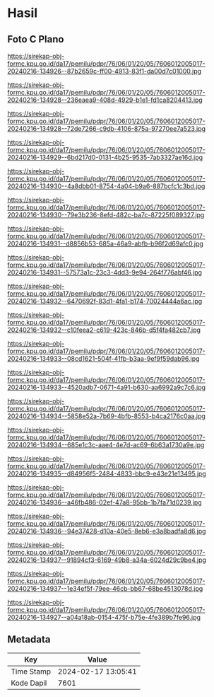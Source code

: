 # Hasil

## Foto C Plano

https://sirekap-obj-formc.kpu.go.id/da17/pemilu/pdpr/76/06/01/20/05/7606012005017-20240216-134926--87b2659c-ff00-4913-83f1-da00d7c01000.jpg

https://sirekap-obj-formc.kpu.go.id/da17/pemilu/pdpr/76/06/01/20/05/7606012005017-20240216-134928--236eaea9-408d-4929-b1e1-fd1ca8204413.jpg

https://sirekap-obj-formc.kpu.go.id/da17/pemilu/pdpr/76/06/01/20/05/7606012005017-20240216-134928--72de7266-c9db-4106-875a-97270ee7a523.jpg

https://sirekap-obj-formc.kpu.go.id/da17/pemilu/pdpr/76/06/01/20/05/7606012005017-20240216-134929--6bd217d0-0131-4b25-9535-7ab3327ae16d.jpg

https://sirekap-obj-formc.kpu.go.id/da17/pemilu/pdpr/76/06/01/20/05/7606012005017-20240216-134930--4a8dbb01-8754-4a04-b9a6-887bcfc1c3bd.jpg

https://sirekap-obj-formc.kpu.go.id/da17/pemilu/pdpr/76/06/01/20/05/7606012005017-20240216-134930--79e3b236-8efd-482c-ba7c-87225f089327.jpg

https://sirekap-obj-formc.kpu.go.id/da17/pemilu/pdpr/76/06/01/20/05/7606012005017-20240216-134931--d8856b53-685a-46a9-abfb-b96f2d69afc0.jpg

https://sirekap-obj-formc.kpu.go.id/da17/pemilu/pdpr/76/06/01/20/05/7606012005017-20240216-134931--57573a1c-23c3-4dd3-9e94-264f776abf46.jpg

https://sirekap-obj-formc.kpu.go.id/da17/pemilu/pdpr/76/06/01/20/05/7606012005017-20240216-134932--6470692f-83d1-4fa1-b174-70024444a6ac.jpg

https://sirekap-obj-formc.kpu.go.id/da17/pemilu/pdpr/76/06/01/20/05/7606012005017-20240216-134932--c10feea2-c619-423c-846b-d5f4fa482cb7.jpg

https://sirekap-obj-formc.kpu.go.id/da17/pemilu/pdpr/76/06/01/20/05/7606012005017-20240216-134933--08cd1621-504f-41fb-b3aa-9ef9f59dab96.jpg

https://sirekap-obj-formc.kpu.go.id/da17/pemilu/pdpr/76/06/01/20/05/7606012005017-20240216-134933--4520adb7-0671-4a91-b630-aa6992a9c7c6.jpg

https://sirekap-obj-formc.kpu.go.id/da17/pemilu/pdpr/76/06/01/20/05/7606012005017-20240216-134934--5858e52a-7b69-4bfb-8553-b4ca2176c0aa.jpg

https://sirekap-obj-formc.kpu.go.id/da17/pemilu/pdpr/76/06/01/20/05/7606012005017-20240216-134934--685e1c3c-aae4-4e7d-ac69-6b63a1730a9e.jpg

https://sirekap-obj-formc.kpu.go.id/da17/pemilu/pdpr/76/06/01/20/05/7606012005017-20240216-134935--d84956f5-2484-4833-bbc9-e43e21e13495.jpg

https://sirekap-obj-formc.kpu.go.id/da17/pemilu/pdpr/76/06/01/20/05/7606012005017-20240216-134936--a46fb486-02ef-47a8-95bb-1b7fa71d0239.jpg

https://sirekap-obj-formc.kpu.go.id/da17/pemilu/pdpr/76/06/01/20/05/7606012005017-20240216-134936--94e37428-d10a-40e5-8eb6-e3a8badfa8d6.jpg

https://sirekap-obj-formc.kpu.go.id/da17/pemilu/pdpr/76/06/01/20/05/7606012005017-20240216-134937--91894cf3-6169-49b8-a34a-6024d29c9be4.jpg

https://sirekap-obj-formc.kpu.go.id/da17/pemilu/pdpr/76/06/01/20/05/7606012005017-20240216-134937--1e34ef5f-79ee-46cb-bb67-68be4513078d.jpg

https://sirekap-obj-formc.kpu.go.id/da17/pemilu/pdpr/76/06/01/20/05/7606012005017-20240216-134927--a04a18ab-0154-475f-b75e-4fe389b7fe96.jpg


## Metadata

| Key        | Value               |
| ---------- | ------------------- |
| Time Stamp | 2024-02-17 13:05:41 |
| Kode Dapil | 7601                |




